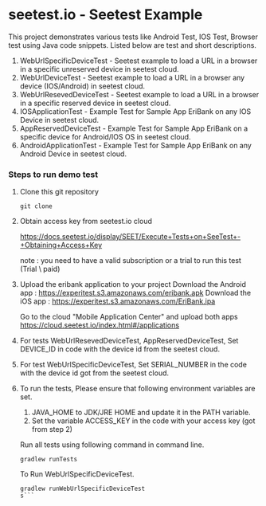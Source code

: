# seetest.io - Seetest Example

This project demonstrates various tests like Android Test, IOS Test, Browser test using Java code snippets.
Listed below are test and short descriptions.

1. WebUrlSpecificDeviceTest - Seetest example to load a URL in a browser in a specific unreserved device in seetest cloud.
2. WebUrlDeviceTest - Seetest example to load a URL in a browser any device (IOS/Android) in seetest cloud.
3. WebUrlResevedDeviceTest - Seetest example to load a URL in a browser in a specific reserved device in seetest cloud.
4. IOSApplicationTest - Example Test for Sample App EriBank on any IOS Device in seetest cloud.
5. AppReservedDeviceTest - Example Test for Sample App EriBank on a specific device for Android/IOS OS in seetest cloud.
6. AndroidApplicationTest - Example Test for Sample App EriBank on any Android Device in seetest cloud.

### Steps to run demo test

1. Clone this git repository

	```
	git clone
	```

2. Obtain access key from seetest.io cloud

    https://docs.seetest.io/display/SEET/Execute+Tests+on+SeeTest+-+Obtaining+Access+Key

    note :  you need to have a valid subscription or a trial to run this test (Trial \ paid)

3. Upload the eribank application to your project
    Download the Android app : https://experitest.s3.amazonaws.com/eribank.apk
    Download the iOS app : https://experitest.s3.amazonaws.com/EriBank.ipa

    Go to the cloud "Mobile Application Center" and upload both apps
    https://cloud.seetest.io/index.html#/applications

4. For tests WebUrlResevedDeviceTest, AppReservedDeviceTest, Set DEVICE_ID in code with the device id from the seetest cloud.

5. For test WebUrlSpecificDeviceTest, Set SERIAL_NUMBER in the code with the device id got from the seetest cloud.

6. To run the tests,
    Please ensure that following environment variables are set.

    1. JAVA_HOME to JDK/JRE HOME and update it in the PATH variable.
    2. Set the variable ACCESS_KEY in the code with your access key (got from  step 2)

    Run all tests using following command in command line.
    ```
    gradlew runTests
    ```
    To Run WebUrlSpecificDeviceTest.
    ```
    gradlew runWebUrlSpecificDeviceTest
    s```





